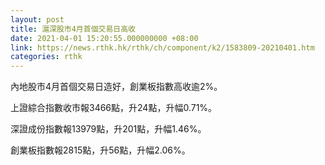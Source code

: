 ```yaml
---
layout: post
title: 滬深股市4月首個交易日高收
date: 2021-04-01 15:20:55.000000000 +08:00
link: https://news.rthk.hk/rthk/ch/component/k2/1583809-20210401.htm
categories: rthk
---
```


內地股市4月首個交易日造好，創業板指數高收逾2%。

上證綜合指數收市報3466點，升24點，升幅0.71%。

深證成份指數報13979點，升201點，升幅1.46%。

創業板指數報2815點，升56點，升幅2.06%。

